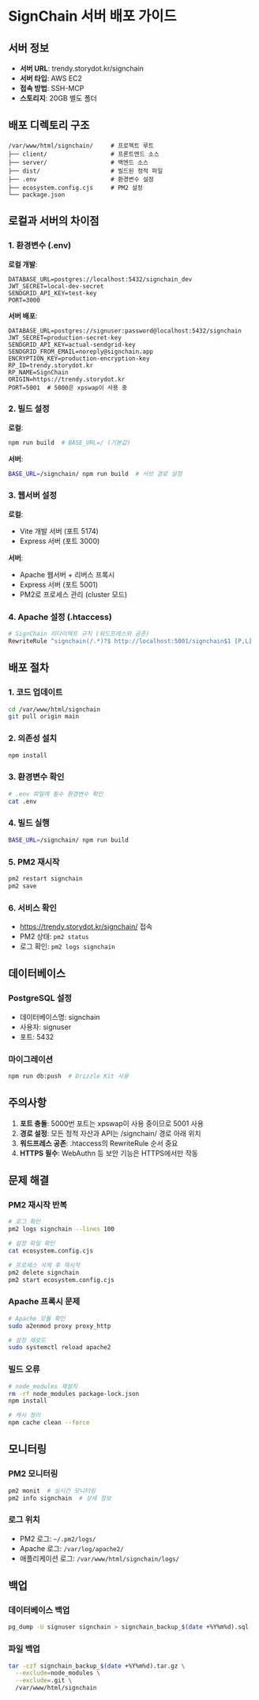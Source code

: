 # SignChain 서버 배포 가이드

## 서버 정보
- **서버 URL**: trendy.storydot.kr/signchain
- **서버 타입**: AWS EC2
- **접속 방법**: SSH-MCP
- **스토리지**: 20GB 별도 폴더

## 배포 디렉토리 구조
```
/var/www/html/signchain/     # 프로젝트 루트
├── client/                  # 프론트엔드 소스
├── server/                  # 백엔드 소스
├── dist/                    # 빌드된 정적 파일
├── .env                     # 환경변수 설정
├── ecosystem.config.cjs     # PM2 설정
└── package.json
```

## 로컬과 서버의 차이점

### 1. 환경변수 (.env)
**로컬 개발**:
```env
DATABASE_URL=postgres://localhost:5432/signchain_dev
JWT_SECRET=local-dev-secret
SENDGRID_API_KEY=test-key
PORT=3000
```

**서버 배포**:
```env
DATABASE_URL=postgres://signuser:password@localhost:5432/signchain
JWT_SECRET=production-secret-key
SENDGRID_API_KEY=actual-sendgrid-key
SENDGRID_FROM_EMAIL=noreply@signchain.app
ENCRYPTION_KEY=production-encryption-key
RP_ID=trendy.storydot.kr
RP_NAME=SignChain
ORIGIN=https://trendy.storydot.kr
PORT=5001  # 5000은 xpswap이 사용 중
```

### 2. 빌드 설정
**로컬**:
```bash
npm run build  # BASE_URL=/ (기본값)
```

**서버**:
```bash
BASE_URL=/signchain/ npm run build  # 서브 경로 설정
```

### 3. 웹서버 설정
**로컬**: 
- Vite 개발 서버 (포트 5174)
- Express 서버 (포트 3000)

**서버**:
- Apache 웹서버 + 리버스 프록시
- Express 서버 (포트 5001)
- PM2로 프로세스 관리 (cluster 모드)

### 4. Apache 설정 (.htaccess)
```apache
# SignChain 리다이렉트 규칙 (워드프레스와 공존)
RewriteRule ^signchain(/.*)?$ http://localhost:5001/signchain$1 [P,L]
```

## 배포 절차

### 1. 코드 업데이트
```bash
cd /var/www/html/signchain
git pull origin main
```

### 2. 의존성 설치
```bash
npm install
```

### 3. 환경변수 확인
```bash
# .env 파일에 필수 환경변수 확인
cat .env
```

### 4. 빌드 실행
```bash
BASE_URL=/signchain/ npm run build
```

### 5. PM2 재시작
```bash
pm2 restart signchain
pm2 save
```

### 6. 서비스 확인
- https://trendy.storydot.kr/signchain/ 접속
- PM2 상태: `pm2 status`
- 로그 확인: `pm2 logs signchain`

## 데이터베이스

### PostgreSQL 설정
- 데이터베이스명: signchain
- 사용자: signuser
- 포트: 5432

### 마이그레이션
```bash
npm run db:push  # Drizzle Kit 사용
```

## 주의사항

1. **포트 충돌**: 5000번 포트는 xpswap이 사용 중이므로 5001 사용
2. **경로 설정**: 모든 정적 자산과 API는 /signchain/ 경로 아래 위치
3. **워드프레스 공존**: .htaccess의 RewriteRule 순서 중요
4. **HTTPS 필수**: WebAuthn 등 보안 기능은 HTTPS에서만 작동

## 문제 해결

### PM2 재시작 반복
```bash
# 로그 확인
pm2 logs signchain --lines 100

# 설정 파일 확인
cat ecosystem.config.cjs

# 프로세스 삭제 후 재시작
pm2 delete signchain
pm2 start ecosystem.config.cjs
```

### Apache 프록시 문제
```bash
# Apache 모듈 확인
sudo a2enmod proxy proxy_http

# 설정 재로드
sudo systemctl reload apache2
```

### 빌드 오류
```bash
# node_modules 재설치
rm -rf node_modules package-lock.json
npm install

# 캐시 정리
npm cache clean --force
```

## 모니터링

### PM2 모니터링
```bash
pm2 monit  # 실시간 모니터링
pm2 info signchain  # 상세 정보
```

### 로그 위치
- PM2 로그: `~/.pm2/logs/`
- Apache 로그: `/var/log/apache2/`
- 애플리케이션 로그: `/var/www/html/signchain/logs/`

## 백업

### 데이터베이스 백업
```bash
pg_dump -U signuser signchain > signchain_backup_$(date +%Y%m%d).sql
```

### 파일 백업
```bash
tar -czf signchain_backup_$(date +%Y%m%d).tar.gz \
  --exclude=node_modules \
  --exclude=.git \
  /var/www/html/signchain
```
